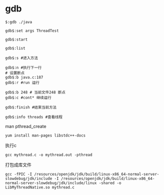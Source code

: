 # gdb

```shell
$:gdb ./java

gdb$:set args ThreadTest

gdb$:start

gdb$:list

gdb$:s #进入方法

gdb$:n #执行下一行
# 设置断点
gdb$:b java.c:187
gdb$:r #run 运行

gdb$:b 248 # 当前文件248 断点
gdb$:c #cont* 继续运行

gdb$:finish #结束当前方法

gdb$:info threads #查看线程
```



man pthread_create

```shell
yum install man-pages libstdc++-docs
```





执行c

```shell
gcc mythread.c -o mythread.out -pthread
```



打包成库文件

```shell
gcc -fPIC -I /resources/openjdk/jdk/build/linux-x86_64-normal-server-slowdebug/jdk/include -I /resources/openjdk/jdk/build/linux-x86_64-normal-server-slowdebug/jdk/include/linux -shared -o LibMyThreadNative.so mythread.c
```

